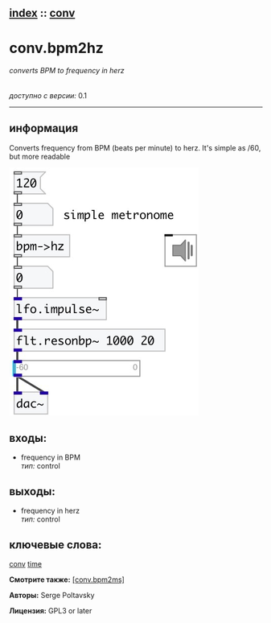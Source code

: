 [index](index.html) :: [conv](category_conv.html)
---

# conv.bpm2hz

###### converts BPM to frequency in herz

*доступно с версии:* 0.1

---


## информация
Converts frequency from BPM (beats per minute) to herz. It&#39;s simple as /60, but more readable


[![example](../examples/img/conv.bpm2hz.jpg)](../examples/pd/conv.bpm2hz.pd)









## входы:

* frequency in BPM<br>
_тип:_ control



## выходы:

* frequency in herz<br>
_тип:_ control



## ключевые слова:

[conv](keywords/conv.html)
[time](keywords/time.html)



**Смотрите также:**
[\[conv.bpm2ms\]](conv.bpm2ms.html)




**Авторы:** Serge Poltavsky




**Лицензия:** GPL3 or later






